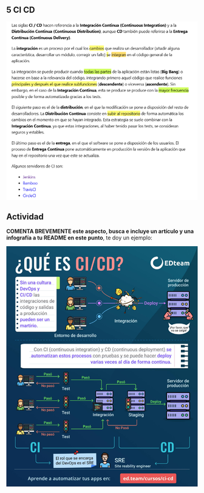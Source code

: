 ## 5 CI CD

![1744630595503](image/5cdci/1744630595503.png)

## Actividad

**COMENTA BREVEMENTE este aspecto, busca e incluye un artículo y una infografía a tu README en este punto**, te doy un ejemplo:

![1747199970186](image/5cdci/1747199970186.png)
